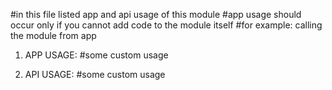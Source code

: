 #in this file listed app and api usage of this module
#app usage should occur only if you cannot add code to the module itself
#for example: calling the module from app

1) APP USAGE:
#some custom usage

2) API USAGE:
#some custom usage